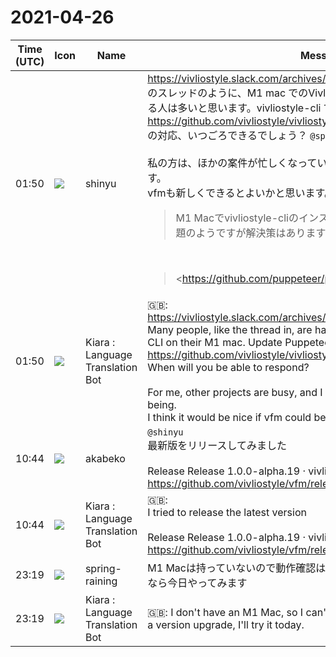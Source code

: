 # 2021-04-26

|Time (UTC)|Icon|Name|Message|
|---|---|---|---|
|01:50|![](https://avatars.slack-edge.com/2018-04-27/354445776386_e258f5ed5ba887b08668_72.jpg)|shinyu|<https://vivliostyle.slack.com/archives/CJRP7PK6K/p1619247231060800><br>のスレッドのように、M1 mac でのVivliostyle CLIのインストールで困っている人は多いと思います。vivliostyle-cli で Update Puppeteer (9.0.0)<br><https://github.com/vivliostyle/vivliostyle-cli/issues/181><br>の対応、いつごろできるでしょう？ `@spring-raining`<br><br>私の方は、ほかの案件が忙しくなっていて、coreのほうは当面修正予定ないです。<br>vfmも新しくできるとよいかと思います。 `@akabeko`<br><blockquote>M1 Macでvivliostyle-cliのインストールに失敗します。puppeteerの問題のようですが解決策はありますでしょうか。</blockquote><br><blockquote><https://github.com/puppeteer/puppeteer/releases/tag/v9.0.0|https://github.com/puppeteer/puppeteer/releases/tag/v9.0.0><br><br>• chromium: roll to Chromium 91.0.4469.0 (r869685)<br>    • このchromiumでPDFの康熙部首など文字化け問題が解決してるはず！ see <https://github.com/vivliostyle/vivliostyle-cli/issues/40#issuecomment-803795682|#40 (comment)><br>• launcher: fix installation error on Apple M1 chips<br>    • M1 mac でインストールがエラーになる問題が解決！</blockquote>|
|01:50|![](https://avatars.slack-edge.com/2021-03-01/1807880975282_5c8ad89e782096649baa_72.png)|Kiara : Language Translation Bot|🇬🇧: <https://vivliostyle.slack.com/archives/CJRP7PK6K/p1619247231060800><br>Many people, like the thread in, are having trouble installing the Vivliostyle CLI on their M1 mac. Update Puppeteer (9.0.0) with vivliostyle-cli<br><https://github.com/vivliostyle/vivliostyle-cli/issues/181><br>When will you be able to respond?<br><br>For me, other projects are busy, and I have no plans to fix core for the time being.<br>I think it would be nice if vfm could be newly created.|
|10:44|![](https://avatars.slack-edge.com/2019-05-15/624511073651_25909952cd7a069ceed2_72.png)|akabeko|`@shinyu`<br>最新版をリリースしてみました<br><br>Release Release 1.0.0-alpha.19 · vivliostyle/vfm<br><https://github.com/vivliostyle/vfm/releases/tag/v1.0.0-alpha.19>|
|10:44|![](https://avatars.slack-edge.com/2021-03-01/1807880975282_5c8ad89e782096649baa_72.png)|Kiara : Language Translation Bot|🇬🇧: <br>I tried to release the latest version<br><br>Release Release 1.0.0-alpha.19 · vivliostyle / vfm<br><https://github.com/vivliostyle/vfm/releases/tag/v1.0.0-alpha.19>|
|23:19|![](https://secure.gravatar.com/avatar/1ac180f0868137292905c311b5fff781.jpg?s=72&d=https%3A%2F%2Fa.slack-edge.com%2Fdf10d%2Fimg%2Favatars%2Fava_0021-72.png)|spring-raining|M1 Macは持っていないので動作確認は出来ませんが、バージョンアップだけなら今日やってみます|
|23:19|![](https://avatars.slack-edge.com/2021-03-01/1807880975282_5c8ad89e782096649baa_72.png)|Kiara : Language Translation Bot|🇬🇧: I don't have an M1 Mac, so I can't check the operation, but if it's just a version upgrade, I'll try it today.|
